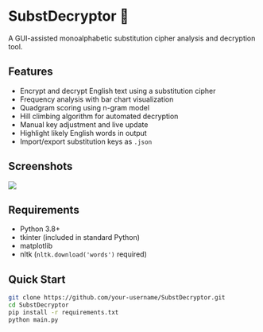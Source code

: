 # SubstDecryptor 🔐

A GUI-assisted monoalphabetic substitution cipher analysis and decryption tool.

## Features

- Encrypt and decrypt English text using a substitution cipher
- Frequency analysis with bar chart visualization
- Quadgram scoring using n-gram model
- Hill climbing algorithm for automated decryption
- Manual key adjustment and live update
- Highlight likely English words in output
- Import/export substitution keys as `.json`

## Screenshots

![](C:\Users\35499\Desktop\USTC\密码学导论\SubstDecryptor\screenshot.png)

## Requirements

- Python 3.8+
- tkinter (included in standard Python)
- matplotlib
- nltk (`nltk.download('words')` required)

## Quick Start

```bash
git clone https://github.com/your-username/SubstDecryptor.git
cd SubstDecryptor
pip install -r requirements.txt
python main.py
```
